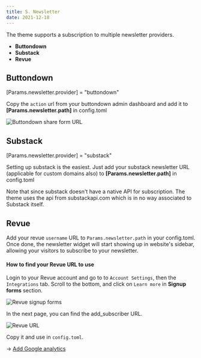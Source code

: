 ```yaml
---
title: 5. Newsletter
date: 2021-12-18
---
```


The theme supports a subscription to multiple newsletter providers.

- **Buttondown**
- **Substack**
- **Revue**

## Buttondown

[Params.newsletter.provider] = "buttondown"

Copy the `action` url from your buttondown admin dashboard and add it to **[Params.newsletter.path]** in config.toml

![Buttondown share form URL](https://blog.buttondown.email/img/9.png)


## Substack

[Params.newsletter.provider] = "substack"

Setting up substack is the easiest. Just add your substack newsletter URL (applicable for custom domains also) to **[Params.newsletter.path]** in config.toml

Note that since substack doesn't have a native API for subscription. The theme uses the api from substackapi.com which is in no way associated to Substack itself.

## Revue

Add your revue `username` URL to `Params.newsletter.path` in your config.toml. Once done, the newsletter widget will start showing up in website's sidebar, allowing your visitors to subscribe to your newsletter.

#### How to find your Revue URL to use

Login to your Revue account and go to to `Account Settings`, then the `Integrations` tab. Scroll to the bottom, and click on `Learn more` in **Signup forms** section.

![Revue signup forms](https://downloads.intercomcdn.com/i/o/304891471/587879182e5d9d19aff97d2f/Screenshot+2021-02-26+at+9.10.32+AM.png)

In the next page, you can find the add_subscriber URL.

![Revue URL](https://github.com/apvarun/digital-garden-hugo-theme/blob/main/images/revue-signup-form-url.png?raw=true)

Copy it and use in `config.toml`.

→ [Add Google analytics](/thoughts/google-analytics)
